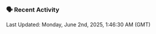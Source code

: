 ### 🗣 Recent Activity

<!--RECENT_ACTIVITY:last_update-->
Last Updated: Monday, June 2nd, 2025, 1:46:30 AM (GMT)
<!--RECENT_ACTIVITY:last_update_end-->
<!--RECENT_ACTIVITY:start-->
<!--RECENT_ACTIVITY:end-->

